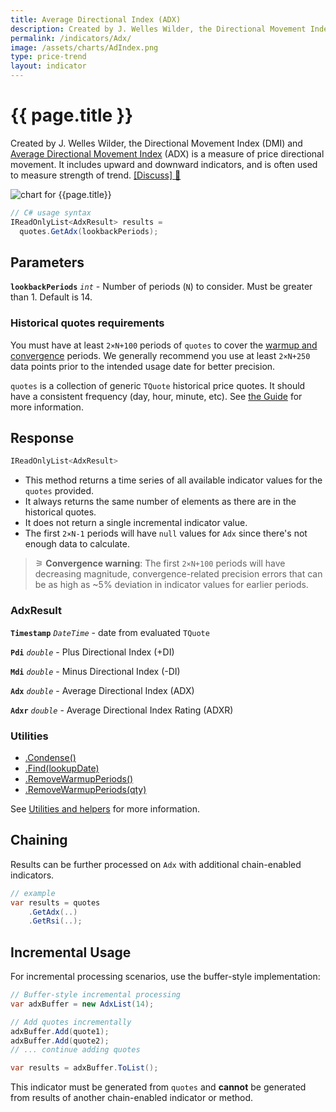 ```yaml
---
title: Average Directional Index (ADX)
description: Created by J. Welles Wilder, the Directional Movement Index (DMI) and Average Directional Movement Index (ADX) is a measure of price directional movement.  It includes upward and downward indicators, and is often used to measure strength of trend.
permalink: /indicators/Adx/
image: /assets/charts/AdIndex.png
type: price-trend
layout: indicator
---
```


# {{ page.title }}

Created by J. Welles Wilder, the Directional Movement Index (DMI) and [Average Directional Movement Index](https://en.wikipedia.org/wiki/Average_directional_movement_index) (ADX) is a measure of price directional movement.  It includes upward and downward indicators, and is often used to measure strength of trend.
[[Discuss] &#128172;]({{site.github.repository_url}}/discussions/270 "Community discussion about this indicator")

![chart for {{page.title}}]({{site.baseurl}}{{page.image}})

```csharp
// C# usage syntax
IReadOnlyList<AdxResult> results =
  quotes.GetAdx(lookbackPeriods);
```

## Parameters

**`lookbackPeriods`** _`int`_ - Number of periods (`N`) to consider.  Must be greater than 1.  Default is 14.

### Historical quotes requirements

You must have at least `2×N+100` periods of `quotes` to cover the [warmup and convergence]({{site.github.repository_url}}/discussions/688) periods.  We generally recommend you use at least `2×N+250` data points prior to the intended usage date for better precision.

`quotes` is a collection of generic `TQuote` historical price quotes.  It should have a consistent frequency (day, hour, minute, etc).  See [the Guide]({{site.baseurl}}/guide/#historical-quotes) for more information.

## Response

```csharp
IReadOnlyList<AdxResult>
```

- This method returns a time series of all available indicator values for the `quotes` provided.
- It always returns the same number of elements as there are in the historical quotes.
- It does not return a single incremental indicator value.
- The first `2×N-1` periods will have `null` values for `Adx` since there's not enough data to calculate.

>&#9886; **Convergence warning**: The first `2×N+100` periods will have decreasing magnitude, convergence-related precision errors that can be as high as ~5% deviation in indicator values for earlier periods.

### AdxResult

**`Timestamp`** _`DateTime`_ - date from evaluated `TQuote`

**`Pdi`** _`double`_ - Plus Directional Index (+DI)

**`Mdi`** _`double`_ - Minus Directional Index (-DI)

**`Adx`** _`double`_ - Average Directional Index (ADX)

**`Adxr`** _`double`_ - Average Directional Index Rating (ADXR)

### Utilities

- [.Condense()]({{site.baseurl}}/utilities#condense)
- [.Find(lookupDate)]({{site.baseurl}}/utilities#find-indicator-result-by-date)
- [.RemoveWarmupPeriods()]({{site.baseurl}}/utilities#remove-warmup-periods)
- [.RemoveWarmupPeriods(qty)]({{site.baseurl}}/utilities#remove-warmup-periods)

See [Utilities and helpers]({{site.baseurl}}/utilities#utilities-for-indicator-results) for more information.

## Chaining

Results can be further processed on `Adx` with additional chain-enabled indicators.

```csharp
// example
var results = quotes
    .GetAdx(..)
    .GetRsi(..);
```

## Incremental Usage

For incremental processing scenarios, use the buffer-style implementation:

```csharp
// Buffer-style incremental processing
var adxBuffer = new AdxList(14);

// Add quotes incrementally
adxBuffer.Add(quote1);
adxBuffer.Add(quote2);
// ... continue adding quotes

var results = adxBuffer.ToList();
```

This indicator must be generated from `quotes` and **cannot** be generated from results of another chain-enabled indicator or method.
